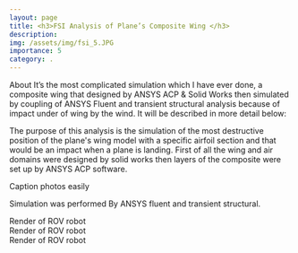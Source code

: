 ```yaml
---
layout: page
title: <h3>FSI Analysis of Plane’s Composite Wing </h3>
description: 
img: /assets/img/fsi_5.JPG
importance: 5
category: .
---
```


About
It’s the most complicated simulation which I have ever done, a composite wing that designed by ANSYS ACP & Solid Works then simulated by coupling of ANSYS Fluent and transient structural analysis because of impact under of wing by the wind.
It will be described in more detail below:

The purpose of this analysis is the simulation of the most destructive position of the plane's wing model with a specific airfoil section and that would be an impact when a plane is landing.
First of all the wing and air domains were designed by solid works then layers of the composite were set up by ANSYS ACP software.
<div class="row">
    <div class="col-sm mt-3 mt-md-0">
        <img class="img-fluid rounded z-depth-1" src="{{ '/assets/img/fsi_1.JPG' | relative_url }}" alt="" title="example image"/>
    </div>
    <div class="col-sm mt-3 mt-md-0">
        <img class="img-fluid rounded z-depth-1" src="{{ '/assets/img/fsi_2.JPG' | relative_url }}" alt="" title="example image"/>
    </div>
</div>
<div class="caption">
    Caption photos easily
</div> 

Simulation was performed By ANSYS fluent and transient structural.

<div class="row justify-content-sm-center">
    <div class="col-sm-8 mt-3 mt-md-0">
        <img class="img-fluid rounded z-depth-1" src="{{ '/assets/img/fsi_3' | relative_url }}" alt="" title="example image"/>
    </div>
<div class="caption">
    Render of ROV robot
</div> 
    
<div class="row justify-content-sm-center">
    <div class="col-sm-8 mt-3 mt-md-0">
        <img class="img-fluid rounded z-depth-1" src="{{ '/assets/img/fsi_4.JPG' | relative_url }}" alt="" title="example image"/>
    </div>
<div class="caption">
    Render of ROV robot
</div> 

<div class="row justify-content-sm-center">
    <div class="col-sm-8 mt-3 mt-md-0">
        <img class="img-fluid rounded z-depth-1" src="{{ '/assets/img/fsi_5.JPG' | relative_url }}" alt="" title="example image"/>
    </div>
<div class="caption">
    Render of ROV robot
</div> 


